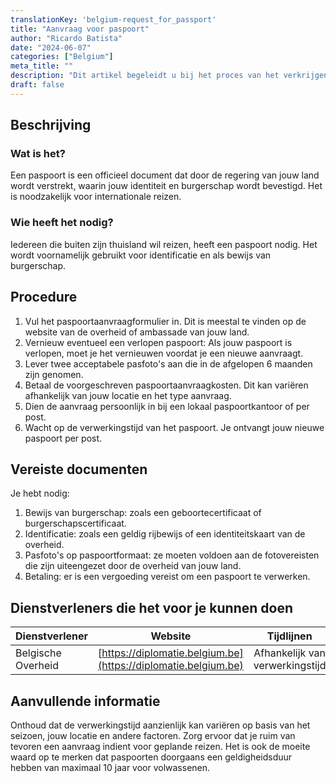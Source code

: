 ```yaml
---
translationKey: 'belgium-request_for_passport'
title: "Aanvraag voor paspoort"
author: "Ricardo Batista"
date: "2024-06-07"
categories: ["Belgium"]
meta_title: ""
description: "Dit artikel begeleidt u bij het proces van het verkrijgen van een paspoort in België."
draft: false
---
```


## Beschrijving
### Wat is het?
Een paspoort is een officieel document dat door de regering van jouw land wordt verstrekt, waarin jouw identiteit en burgerschap wordt bevestigd. Het is noodzakelijk voor internationale reizen.

### Wie heeft het nodig?
Iedereen die buiten zijn thuisland wil reizen, heeft een paspoort nodig. Het wordt voornamelijk gebruikt voor identificatie en als bewijs van burgerschap.

## Procedure

1. Vul het paspoortaanvraagformulier in. Dit is meestal te vinden op de website van de overheid of ambassade van jouw land.
2. Vernieuw eventueel een verlopen paspoort: Als jouw paspoort is verlopen, moet je het vernieuwen voordat je een nieuwe aanvraagt.
3. Lever twee acceptabele pasfoto's aan die in de afgelopen 6 maanden zijn genomen.
4. Betaal de voorgeschreven paspoortaanvraagkosten. Dit kan variëren afhankelijk van jouw locatie en het type aanvraag.
5. Dien de aanvraag persoonlijk in bij een lokaal paspoortkantoor of per post.
6. Wacht op de verwerkingstijd van het paspoort. Je ontvangt jouw nieuwe paspoort per post.

## Vereiste documenten

Je hebt nodig:

1. Bewijs van burgerschap: zoals een geboortecertificaat of burgerschapscertificaat.
2. Identificatie: zoals een geldig rijbewijs of een identiteitskaart van de overheid.
3. Pasfoto's op paspoortformaat: ze moeten voldoen aan de fotovereisten die zijn uiteengezet door de overheid van jouw land.
4. Betaling: er is een vergoeding vereist om een paspoort te verwerken.

## Dienstverleners die het voor je kunnen doen

| Dienstverlener  |     Website     |     Tijdlijnen    |       Kosten      |
| --------------- | --------------- |  :-------------: | :-------------: |
| Belgische Overheid      |  [https://diplomatie.belgium.be](https://diplomatie.belgium.be) |      Afhankelijk van verwerkingstijd      |        Variabel       |

## Aanvullende informatie

Onthoud dat de verwerkingstijd aanzienlijk kan variëren op basis van het seizoen, jouw locatie en andere factoren. Zorg ervoor dat je ruim van tevoren een aanvraag indient voor geplande reizen. Het is ook de moeite waard op te merken dat paspoorten doorgaans een geldigheidsduur hebben van maximaal 10 jaar voor volwassenen.